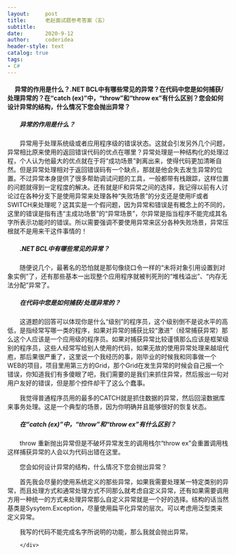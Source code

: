 ```yaml
---
layout:     post
title:      老赵面试题参考答案（五）
subtitle:   
date:       2020-9-12
author:     coderidea
header-style: text
catalog: true
tags:
- C#
--- 
```

<div class="postBody">
			<div id="cnblogs_post_body" class="blogpost-body"><h4>     异常的作用是什么？.NET BCL中有哪些常见的异常？在代码中您是如何捕获/处理异常的？在“catch (ex)”中，“throw”和“throw ex”有什么区别？您会如何设计异常的结构，什么情况下您会抛出异常？</h4>
<h5>　　异常的作用是什么？</h5>
<p>　　异常用于处理系统级或者应用程序级的错误状态。这就会引发另外几个问题，异常相比原来使用的返回错误代码的优点在哪里？异常处理是一种结构化的处理过程，个人认为他最大的优点就在于将“成功场景”剥离出来，使得代码更加清晰自然。但是异常处理相对于返回错误码有一个缺点，那就是他会失去发生异常的位置。不过异常本身提供了很多帮助调试问题的工具，一般都带有栈跟踪，这样位置的问题就得到一定程度的解决。还有就是IF和异常之间的选择，我记得以前有人讨论过在各种分支下是使用异常来处理各种“失败场景”的分支还是使用IF或者SWITCH来处理呢？这其实是一个假问题，因为异常和错误是有概念上的不同的，这里的错误是指有违“主成功场景”的“异常场景”，尔异常是指当程序不能完成其名字所表示功能时的错误。所以需要强调不要使用异常来区分各种失败场景，异常压根就不是用来干这件事情的！</p>
<h5>　　.NET BCL中有哪些常见的异常？</h5>
<p>　　随便说几个，最著名的恐怕就是那句像绕口令一样的“未将对象引用设置到对象实例”了，还有那些基本一出现整个应用程序就被判死刑的“堆栈溢出”、“内存无法分配”异常了。</p>
<h5>　　在代码中您是如何捕获/处理异常的？</h5>
<p>　　这道题的回答可以体现你是什么“级别”的程序员，这个级别倒不是说水平的高低，是指经常写哪一类的程序，如果对异常的捕获比较“激进”（经常捕获异常）那么这个人应该是一个应用级的程序员。如果对捕获异常比较谨慎那么应该是框架级别的程序员，这些人经常写给别人使用的代码，如果无故的使用异常处理来越俎代庖，那后果很严重了，这里说一个我经历的事，刚毕业的时候我和同事做一个WEB的项目，项目里用第三方的Grid，那个Grid在发生异常的时候会自己报一个错误，你知道我们有多傻眼了吧，我们需要的是我们来抓住异常，然后报出一句对用户友好的错误，但是那个控件却干了这么个蠢事。</p>
<p>　　我觉得普通程序员用的最多的CATCH就是抓住数据的异常，然后回滚数据库来事务处理。这是一个典型的场景，因为你明确并且能够很好的恢复状态。</p>
<h5>　　在“catch (ex)”中，“throw”和“throw ex”有什么区别？</h5>
<p>　　throw 重新抛出异常但是不破坏异常发生的调用栈尔“throw ex”会重置调用栈这样捕获异常的人会以为代码出错在这里。</p>
<p>　　您会如何设计异常的结构，什么情况下您会抛出异常？</p>
<p>　　首先我会尽量的使用系统定义的那些异常，如果我需要处理某一特定类别的异常，而且处理方式和通常处理方式不同那么就考虑自定义异常，还有如果需要调用方用一种统一的方式来处理异常那么自定义异常就是一个好的选择。结构的话当然基类是Sysytem.Exception，尽量使用扁平化异常的层次。可以考虑用泛型类来定义异常。　　</p>
<p>　　我写的代码不能完成名字所说明的功能，那么我就会抛出异常。</p></div><div id="MySignature"></div>
<div class="clear"></div>
<div id="blog_post_info_block">
<div id="BlogPostCategory"></div>
<div id="EntryTag"></div>
<div id="blog_post_info">
</div>
<div class="clear"></div>
<div id="post_next_prev"></div>
</div>


		</div>